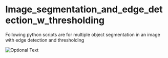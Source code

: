 # Image_segmentation_and_edge_detection_w_thresholding
Following python scripts are for multiple object segmentation in an image with edge detection and thresholding

![Optional Text](../master/Image_segmentation_and_edge_detection_w_thresholding/Images/Sobel_edge_detector1.png)
